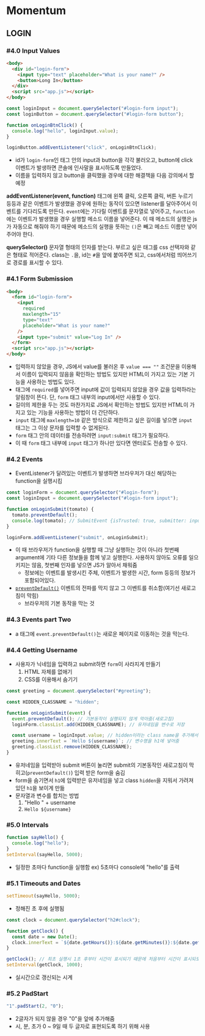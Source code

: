 # Momentum

## LOGIN

### #4.0 Input Values

```html
<body>
  <div id="login-form">
    <input type="text" placeholder="What is your name?" />
    <button>Long In</button>
  </div>
  <script src="app.js"></script>
</body>
```

```javascript
const loginInput = document.querySelector("#login-form input");
const loginButton = document.querySelector("#login-form button");

function onLoginBtnClick() {
  console.log("hello", loginInput.value);
}

loginButton.addEventListener("click", onLoginBtnClick);
```

- id가 `login-form`인 태그 안의 input과 button을 각각 불러오고, button에 click 이벤트가 발생하면 콘솔에 인사말을 표시하도록 만들었다.
- 이름을 입력하지 않고 button을 클릭했을 경우에 대한 해결책을 다음 강의에서 할 예정

**addEventListener(event, function)**
태그애 왼쪽 클릭, 오른쪽 클릭, 버튼 누르기 등등과 같은 이벤트가 발생했을 경우에 원하는 동작이 있으면 listener를 달아주어서 이벤트를 기다리도록 만든다.
`event`에는 기다릴 이벤트를 문자열로 넣어주고, `function`에는 이벤트가 발생했을 경우 실행할 메소드 이름을 넣어준다. 이 때 메소드의 실행은 js가 자동으로 해줘야 하기 때문에 메소드의 실행을 뜻하는 `()`은 빼고 메소드 이름만 넣어주어야 한다.

**querySelector()**
문자열 형태의 인자를 받는다.
부르고 싶은 태그를 css 선택자와 같은 형태로 적어준다. class는 `.`을, id는 `#`을 앞에 붙여주면 되고, css에서처럼 띄어쓰기로 경로를 표시할 수 있다.

### #4.1 Form Submission

```html
<body>
  <form id="login-form">
    <input
      required
      maxlength="15"
      type="text"
      placeholder="What is your name?"
    />
    <input type="submit" value="Log In" />
  </form>
  <script src="app.js"></script>
</body>
```

- 입력하지 않았을 경우, JS에서 value를 불러온 후 `value === ""` 조건문을 이용해서 이름이 입력되지 않음을 확인하는 방법도 있지만 HTML이 가지고 있는 기본 기능을 사용하는 방법도 있다.
- 태그에 `required`를 넣어주면 input에 값이 입력되지 않았을 경우 값을 입력하라는 알림창이 뜬다. 단, `form` 태그 내부의 input에서만 사용할 수 있다.
- 길이의 제한을 두는 것도 마찬가지로 JS에서 확인하는 방법도 있지만 HTML이 가지고 있는 기능을 사용하는 방법이 더 간단하다.
- `input` 태그에 `maxlength=10` 같은 방식으로 제한하고 싶은 길이를 넣으면 `input` 태그는 그 이상 문자를 입력할 수 없게된다.
- `form` 태그 안의 데이터를 전송하려면 `input:submit` 태그가 필요하다.
- 이 때 `form` 태그 내부에 `input` 태그가 하나만 있다면 엔터로도 전송할 수 있다.

### #4.2 Events

- EventListener가 달려있는 이벤트가 발생하면 브라우저가 대신 해당하는 function을 실행시킴

```js
const loginForm = document.querySelector("#login-form");
const loginInput = document.querySelector("#login-form input");

function onLoginSubmit(tomato) {
  tomato.preventDefault();
  console.log(tomato); // SubmitEvent {isTrusted: true, submitter: input, type: "submit", target: form#login-form, currentTarget: form#login-form, …}
}

loginForm.addEventListener("submit", onLoginSubmit);
```

- 이 때 브라우저가 function을 실행할 때 그냥 실행하는 것이 아니라 첫번째 argument에 기타 다른 정보들을 함께 넣고 실행한다. 사용하지 않아도 오류를 일으키지는 않음, 첫번째 인자를 넣으면 JS가 알아서 채워줌
  - 정보에는 이벤트를 발생시킨 주체, 이벤트가 발생한 시간, form 등등의 정보가 포함되어있다.
- [`preventDefault()`](https://developer.mozilla.org/ko/docs/Web/API/Event/preventDefault) 이벤트의 전파를 막지 않고 그 이벤트를 취소함(여기선 새로고침이 막힘)
  - 브라우저의 기본 동작을 막는 것

### #4.3 Events part Two

- a 태그에 `event.preventDefault()`는 새로운 페이지로 이동하는 것을 막는다.

### #4.4 Getting Username

- 사용자가 닉네임을 입력하고 submit하면 `form`이 사라지게 만들기
  1. HTML 자체를 없애기
  2. CSS를 이용해서 숨기기

```js
const greeting = document.querySelector("#greeting");

const HIDDEN_CLASSNAME = "hidden";

function onLoginSubmit(event) {
  event.preventDefault(); // 기본동작이 실행되지 않게 막아줌(새로고침)
  loginForm.classList.add(HIDDEN_CLASSNAME); // 유저네임을 변수로 저장

  const username = loginInput.value; // hidden이라는 class name을 추가해서 form을 숨겨주고
  greeting.innerText = `Hello ${username}`; // 변수명을 h1에 넣어줌
  greeting.classList.remove(HIDDEN_CLASSNAME);
}
```

- 유저네임을 입력받아 submit 버튼이 눌리면 submit의 기본동작인 새로고침이 막히고(`preventDefault()`) 입력 받은 form을 숨김
- form을 숨기면서 `h1`에 입력받은 유저네임을 넣고 class `hidden`을 지워서 가려져 있던 `h1`을 보이게 만듦
- 문자열과 변수를 합치는 방법
  1. "Hello " + username
  2. `Hello ${username}`

### #5.0 Intervals

```js
function sayHello() {
  console.log("hello");
}
setInterval(sayHello, 5000);
```

- 일정한 초마다 function을 실행함
  ex) 5초마다 console에 "hello"를 출력

### #5.1 Timeouts and Dates

```js
setTimeout(sayHello, 5000);
```

- 정해진 초 후에 실행됨

```js
const clock = document.querySelector("h2#clock");

function getClock() {
  const date = new Date();
  clock.innerText = `${date.getHours()}:${date.getMinutes()}:${date.getSeconds()}`;
}

getClock(); // 최초 실행시 1초 후부터 시간이 표시되기 때문에 처음부터 시간이 표시되도록 하기 위해 한번 실행해줌
setInterval(getClock, 1000);
```

- 실시간으로 갱신되는 시계

### #5.2 PadStart

```js
"1".padStart(2, "0");
```

- 2글자가 되지 않을 경우 "0"을 앞에 추가해줌
- 시, 분, 초가 0 ~ 9일 때 두 글자로 표현되도록 하기 위해 사용
